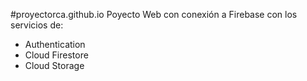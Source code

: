 #proyectorca.github.io
Poyecto Web con conexión a Firebase con los servicios de:
- Authentication
- Cloud Firestore
- Cloud Storage 
